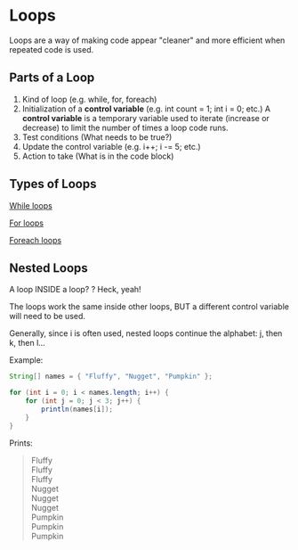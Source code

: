 # Loops

Loops are a way of making code appear "cleaner" and more efficient when repeated code is used.

## Parts of a Loop

1. Kind of loop     \(e.g. while, for, foreach\)
2. Initialization of a **control variable**       \(e.g. int count = 1; int i = 0; etc.\) A **control variable** is a temporary variable used to iterate \(increase or decrease\) to limit the number of times a loop code runs.
3. Test conditions     \(What needs to be true?\)
4. Update the control variable      \(e.g. i++; i -= 5; etc.\)
5. Action to take      \(What is in the code block\) 

## Types of Loops

[While loops](while-loops.md)

[For loops](for-loops.md)

[Foreach loops](foreach-loops.md)

## Nested Loops

A loop INSIDE a loop? ? Heck, yeah!

The loops work the same inside other loops, BUT a different control variable will need to be used.

Generally, since i is often used, nested loops continue the alphabet: j, then k, then l...

Example:

```java
String[] names = { "Fluffy", "Nugget", "Pumpkin" };

for (int i = 0; i < names.length; i++) {
	for (int j = 0; j < 3; j++) {
		println(names[i]);
	}
}
```

Prints:

> Fluffy  
> Fluffy  
> Fluffy  
> Nugget  
> Nugget  
> Nugget  
> Pumpkin  
> Pumpkin  
> Pumpkin

